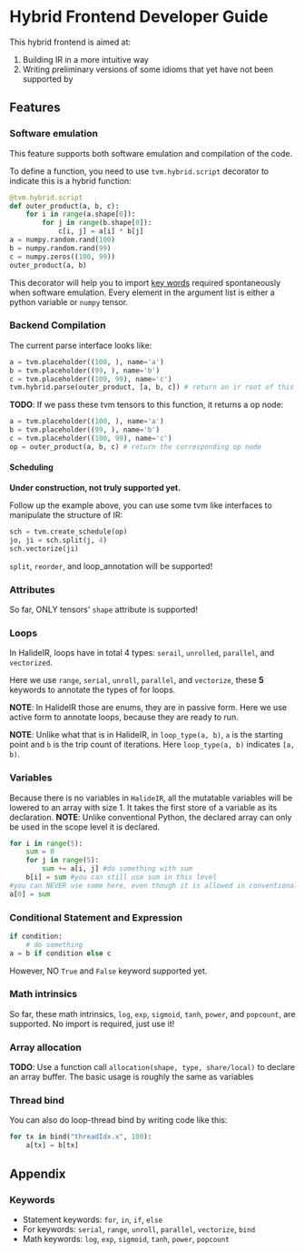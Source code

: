 # Hybrid Frontend Developer Guide

This hybrid frontend is aimed at:
1. Building IR in a more intuitive way
2. Writing preliminary versions of some idioms that yet have not been supported by

## Features

### Software emulation
This feature supports both software emulation and compilation of the code.

To define a function, you need to use `tvm.hybrid.script` decorator to indicate this is a hybrid function:
````Python
@tvm.hybrid.script
def outer_product(a, b, c):
    for i in range(a.shape[0]):
        for j in range(b.shape[0]):
            c[i, j] = a[i] * b[j]
a = numpy.random.rand(100)
b = numpy.random.rand(99)
c = numpy.zeros((100, 99))
outer_product(a, b)
````
This decorator will help you to import [key words](#keywords) required spontaneously when software emulation.
Every element in the argument list is either a python variable or `numpy` tensor.
### Backend Compilation
The current parse interface looks like:
````Python
a = tvm.placeholder((100, ), name='a')
b = tvm.placeholder((99, ), name='b')
c = tvm.placeholder((100, 99), name='c')
tvm.hybrid.parse(outer_product, [a, b, c]) # return an ir root of this function
````
**TODO**: If we pass these tvm tensors to this function, it returns a op node:
````Python
a = tvm.placeholder((100, ), name='a')
b = tvm.placeholder((99, ), name='b')
c = tvm.placeholder((100, 99), name='c')
op = outer_product(a, b, c) # return the corresponding op node
````
#### Scheduling
**Under construction, not truly supported yet.**

Follow up the example above, you can use some tvm like interfaces to manipulate the structure of IR:
````Python
sch = tvm.create_schedule(op)
jo, ji = sch.split(j, 4)
sch.vectorize(ji)
````
`split`, `reorder`, and loop_annotation will be supported!
### Attributes
So far, ONLY tensors' `shape` attribute is supported!

### Loops
In HalideIR, loops have in total 4 types: `serail`, `unrolled`, `parallel`, and `vectorized`.

Here we use `range`, `serial`, `unroll`, `parallel`, and `vectorize`, these **5** keywords to annotate the types of for loops.

**NOTE**: In HalideIR those are enums, they are in passive form. Here we use active form to annotate loops, because they are ready to run.

**NOTE**: Unlike what that is in HalideIR, in `loop_type(a, b)`, `a` is the starting point and `b` is the trip count of iterations. Here `loop_type(a, b)` indicates `[a, b)`.

### Variables
Because there is no variables in `HalideIR`, all the mutatable variables will be lowered to an array with size 1.
It takes the first store of a variable as its declaration.
**NOTE**: Unlike conventional Python, the declared array can only be used in the scope level it is declared.
````Python
for i in range(5):
    sum = 0
    for j in range(5):
    	sum += a[i, j] #do something with sum
    b[i] = sum #you can still use sum in this level
#you can NEVER use some here, even though it is allowed in conventional Python
a[0] = sum
````
### Conditional Statement and Expression
````Python
if condition:
    # do something
a = b if condition else c
````
However, NO `True` and `False` keyword supported yet.
### Math intrinsics
So far, these math intrinsics, `log`, `exp`, `sigmoid`, `tanh`, `power`, and `popcount`, are supported. No import is required, just use it!
### Array allocation
**TODO**: Use a function call `allocation(shape, type, share/local)` to declare an array buffer. The basic usage is roughly the same as variables
### Thread bind
You can also do loop-thread bind by writing code like this:
````Python
for tx in bind("threadIdx.x", 100):
    a[tx] = b[tx]
````
## Appendix

### <a name="keywords"> Keywords </a>
- Statement keywords: `for`, `in`, `if`, `else`
- For keywords: `serial`, `range`, `unroll`, `parallel`, `vectorize`, `bind`
- Math keywords: `log`, `exp`, `sigmoid`, `tanh`, `power`, `popcount`
